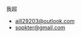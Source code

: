 我超
- aill29203@outlook.com
- sopkter@gmail.com
<!---
sopkt/sopkt is a ✨ special ✨ repository because its `README.md` (this file) appears on your GitHub profile.
You can click the Preview link to take a look at your changes.
--->
